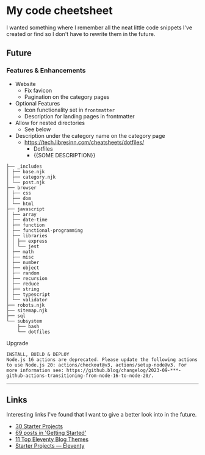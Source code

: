 # My code cheetsheet
I wanted something where I remember all the neat little code snippets I've created or find so I don't have to rewrite them in the future.

## Future
### Features & Enhancements
- Website
  - Fix favicon
  - Pagination on the category pages
- Optional Features
  - Icon functionality set in `frontmatter`
  - Description for landing pages in frontmatter
- Allow for nested directories
  - See below
- Description under the category name on the category page
  - https://tech.libresinn.com/cheatsheets/dotfiles/
    - Dotfiles
    - {{SOME DESCRIPTION}}

```
├── _includes
│ ├── base.njk
│ ├── category.njk
│ └── post.njk
├── browser
│ ├── css
│ ├── dom
│ └── html
├── javascript
│ ├── array
│ ├── date-time
│ ├── function
│ ├── functional-programming
│ ├── libraries
│ │ ├── express
│ │ └── jest
│ ├── math
│ ├── misc
│ ├── number
│ ├── object
│ ├── random
│ ├── recursion
│ ├── reduce
│ ├── string
│ ├── typescript
│ └── validator
├── robots.njk
├── sitemap.njk
├── sql
└── subsystem
    ├── bash
    └── dotfiles
```

Upgrade
```
INSTALL, BUILD & DEPLOY
Node.js 16 actions are deprecated. Please update the following actions to use Node.js 20: actions/checkout@v3, actions/setup-node@v3. For more information see: https://github.blog/changelog/2023-09-***-github-actions-transitioning-from-node-16-to-node-20/.
```

---
## Links
Interesting links I've found that I want to give a better look into in the future.

- [30 Starter Projects](https://11tybundle.dev/starters/)
- [69 posts in 'Getting Started'](https://11tybundle.dev/categories/getting-started/)
- [11 Top Eleventy Blog Themes](https://cloudcannon.com/blog/11-top-eleventy-blog-themes-starters-in-2023/)
- [Starter Projects — Eleventy](https://www.11ty.dev/docs/starter/)
